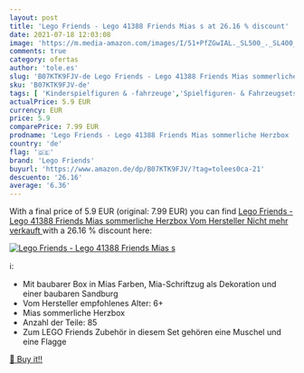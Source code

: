 ```yaml
---
layout: post
title: 'Lego Friends - Lego 41388 Friends Mias s at 26.16 % discount'
date: 2021-07-18 12:03:08
image: 'https://m.media-amazon.com/images/I/51+PfZGwIAL._SL500_._SL400_.jpg'
comments: true
category: ofertas
author: 'tole.es'
slug: 'B07KTK9FJV-de Lego Friends - Lego 41388 Friends Mias sommerliche Herzbox...'
sku: 'B07KTK9FJV-de'
tags: [ 'Kinderspielfiguren & -fahrzeuge','Spielfiguren- & Fahrzeugsets für Kinder','Spielfiguren-Spielesets für Kinder','Spielzeug','lego','lego friends', ]
actualPrice: 5.9 EUR
currency: EUR
price: 5.9
comparePrice: 7.99 EUR
prodname: 'Lego Friends - Lego 41388 Friends Mias sommerliche Herzbox  Vom Hersteller Nicht mehr verkauft '
country: 'de'
flag: '🇩🇪'
brand: 'Lego Friends'
buyurl: 'https://www.amazon.de/dp/B07KTK9FJV/?tag=tolees0ca-21'
descuento: '26.16'
average: '6.36'
---
```


With a final price of 5.9 EUR (original: 7.99 EUR) you can find [Lego Friends - Lego 41388 Friends Mias sommerliche Herzbox  Vom Hersteller Nicht mehr verkauft ](https://www.amazon.de/dp/B07KTK9FJV/?tag=tolees0ca-21) with a  26.16 % discount here:

[![Lego Friends - Lego 41388 Friends Mias s](https://m.media-amazon.com/images/I/51+PfZGwIAL._SL500_._SL400_.jpg)](https://www.amazon.de/dp/B07KTK9FJV/?tag=tolees0ca-21)

ℹ️:

- Mit baubarer Box in Mias Farben, Mia-Schriftzug als Dekoration und einer baubaren Sandburg
- Vom Hersteller empfohlenes Alter: 6+
- Mias sommerliche Herzbox
- Anzahl der Teile: 85
- Zum LEGO Friends Zubehör in diesem Set gehören eine Muschel und eine Flagge

[🛒 Buy it!!](https://www.amazon.de/dp/B07KTK9FJV/?tag=tolees0ca-21)
